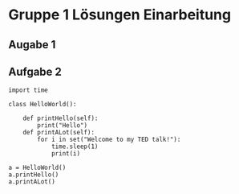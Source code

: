 # Gruppe 1 Lösungen Einarbeitung

## Augabe 1

## Aufgabe 2

```
import time

class HelloWorld():

    def printHello(self):
        print("Hello")
    def printALot(self):
        for i in set("Welcome to my TED talk!"):
            time.sleep(1)
            print(i)

a = HelloWorld()
a.printHello()
a.printALot()
```